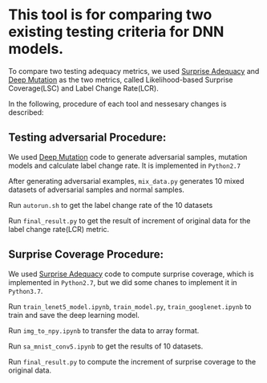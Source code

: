 # This tool is for comparing two existing testing criteria for DNN models.

To compare two testing adequacy metrics, we used [Surprise Adequacy](https://github.com/coinse/sadl) and [Deep Mutation](https://github.com/dgl-prc/m_testing_adversatial_sample) as the two metrics, called Likelihood-based Surprise Coverage(LSC) and Label Change Rate(LCR).

In the following, procedure of each tool and nessesary changes is described:


## Testing adversarial Procedure:
We used [Deep Mutation](https://github.com/dgl-prc/m_testing_adversatial_sample) code to generate adversarial samples, mutation models and calculate label change rate. It is implemented in `Python2.7`

After generating adversarial examples, `mix_data.py` generates 10 mixed datasets of adversarial samples and normal samples.

Run `autorun.sh` to get the label change rate of the 10 datasets

Run `final_result.py` to get the result of increment of original data for the label change rate(LCR) metric.


## Surprise Coverage Procedure:
We used [Surprise Adequacy](https://github.com/coinse/sadl) code to compute surprise coverage, which is implemented in `Python2.7`, but we did some chanes to implement it in `Python3.7`.

Run `train_lenet5_model.ipynb`, `train_model.py`, `train_googlenet.ipynb` to train and save the deep learning model.

Run `img_to_npy.ipynb` to transfer the data to array format.

Run `sa_mnist_conv5.ipynb` to get the results of 10 datasets.

Run `final_result.py` to compute the increment of surprise coverage to the original data.



	
